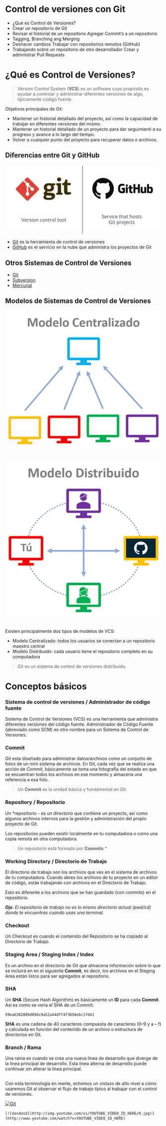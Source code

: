 # Control de versiones con Git

 - ¿Qué es Control de Versiones?
 - Crear un repositorio de Git
 - Revisar el historial de un repositorio Agregar Commit’s a un repositorio
 - Tagging, Branching ang Merging
 - Deshacer cambios Trabajar con repositorios remotos (GitHub)
 - Trabajando sobre un repositorio de otro desarrollador Crear y administrar Pull Requests

# ¿Qué es Control de Versiones?

> Version Control System (**VCS**) es un software cuyo propósito es ayudar a controlar y administrar diferentes versiones de algo, típicamente código fuente.

Objetivos principales de Git:

 - Mantener un historial detallado del proyecto, así como la capacidad de trabajar en diferentes versiones del mismo. 
 - Mantener un historial detallado de un proyecto para dar seguimienti a su progreso y avance a lo largo del tiempo. 
 - Volver a cualquier punto del proyecto para recuperar datos o archivos.

## Diferencias entre Git y GitHub

![Git vs GitHub](images/img_Git_vs_GitHub.png)

 - [Git](https://git-scm.com) es la herramienta de control de versiones
 - [GitHub](https://github.com) es el servicio en la nube que administra los proyectos de Git

## Otros Sistemas de Control de Versiones

 - [Git](https://git-scm.com)
 - [Subversion](https://subversion.apache.org)
 - [Mercurial](https://www.mercurial-scm.org)

## Modelos de Sistemas de Control de Versiones

![img_modelo_centralizado](images/img_modelo_centralizado.png)
##
![img_modelo_distribuido](images/img_modelo_distribuido.png)
##
Existen principalmente dos tipos de modelos de VCS:

 - Modelo Centralizado: todos los usuarios se conectan a un repositorio maestro central
 - Modelo Distribuido: cada usuario tiene el repositorio completo en su computadora

> Git  es un sistema de control de versiones distribuido.

# Conceptos básicos

###  Sistema de control de versiones / Administrador de código fuente

Sistema de Control de Versiones (VCS) es una herramienta que administra diferentes versiones del código fuente. Administrador de Código Fuente (abreviado como SCM) es otro nombre para un Sistema de Control de Versiones.

###  Commit

Git esta diseñado para administrar datos/archivos como un conjunto de fotos de un mini sistema de archivos. En Git, cada vez que se realiza una acción de *Commit*, básicamente se toma una fotografía del estado en que se encuentran todos los archivos en ese momento y almacena una referencia a esa foto.

> Un **Commit** es la unidad básica y fundamental en Git.

### Repository / Repositorio

Un *repositorio - es un directorio que contiene un proyecto, así como algunos archivos internos para la gestión y administración del propio proyecto de Git.

Los repositorios pueden existir localmente en tu computadora o como una copia remota en otra computadora. 

> Un repositorio está formado por **Commits**.*

### Working Directory / Directorio de Trabajo

El directorio de trabajo son los archivos que ves en el sistema de archivos de tu computadora. Cuando abres los archivos de tu proyecto en un editor de código, estás trabajando con archivos en el Directorio de Trabajo.

Esto es diferente a los archivos que se han guardado (con commits) en el repositorio.

**Ojo**: *El repositorio de trabajo no es lo mismo directorio actual (pwd/cd) donde te encuentras cuando usas una terminal.*


### Checkout

Un Checkout es cuando el contenido del Repositorio se ha copiado al Directorio de Trabajo.

### Staging Area / Staging Index / Index

Es un archivo en el directorio de Git que almacena información sobre lo que se incluirá en en el siguiente **Commit**, es decir, los archivos en el Staging Area están listos para ser agregados al repositorio.

### SHA

Un **SHA** (Secure Hash Algorithm) es básicamente un **ID** para cada **Commit**. Así es como se vería el SHA de un Commit:

    59eab362889d69dc9a52a44dff4f3656ebc1fd41

**SHA** es una cadena de 40 caracteres compuesta de caracteres (0–9 y a – f) y calculada en función del contenido de un archivo o estructura de directorios en Git.

### Branch / Rama

Una rama es cuando se crea una nueva línea de desarrollo que diverge de la línea principal de desarrollo. Esta línea alterna de desarrollo puede continuar sin alterar la línea principal.
##

Con esta terminología en mente, echemos un vistazo de alto nivel a cómo usaremos Git al observar el flujo de trabajo típico al trabajar con el control de versiones.

[![Git](https://res.cloudinary.com/marcomontalbano/image/upload/v1580170385/video_to_markdown/images/youtube--dVil8e0yptQ-c05b58ac6eb4c4700831b2b3070cd403.jpg)](https://youtu.be/dVil8e0yptQ "Git")

```
[![dasdasd](http://img.youtube.com/vi/YOUTUBE_VIDEO_ID_HERE/0.jpg)](http://www.youtube.com/watch?v=YOUTUBE_VIDEO_ID_HERE)
```

<!--stackedit_data:
eyJoaXN0b3J5IjpbLTEyODM5Mjg4NTMsLTE2NDAzNzQ5MywtOT
M4MDk5MjU1LDE4OTQwMjkzNSwtNjkxNzg1MzExLDYyNDczNjAz
LDIxMDExODk1MjksMjYwMDIwMjNdfQ==
-->
